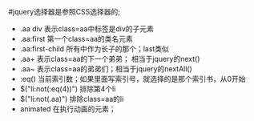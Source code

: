 #jquery选择器是参照CSS选择器的;

- .aa div  表示class=aa中标签是div的子元素
- .aa:first 第一个class=aa的类名元素
- .aa:first-child 所有中作为长子的那个；last类似
- .aa+   表示class=aa的下一个弟弟； 相当于jquery的next()
- .aa~   表示class=aa的弟弟们；相当于jquery的nextAll()
- :eq()  当前索引数；如果里面写索引号，就选择的是那个索引书，从0开始
- $("li:not(:eq(4))") 排除第4个li
- $("li:not(.aa)") 排除class=aa的li
- animated 在执行动画的元素；

